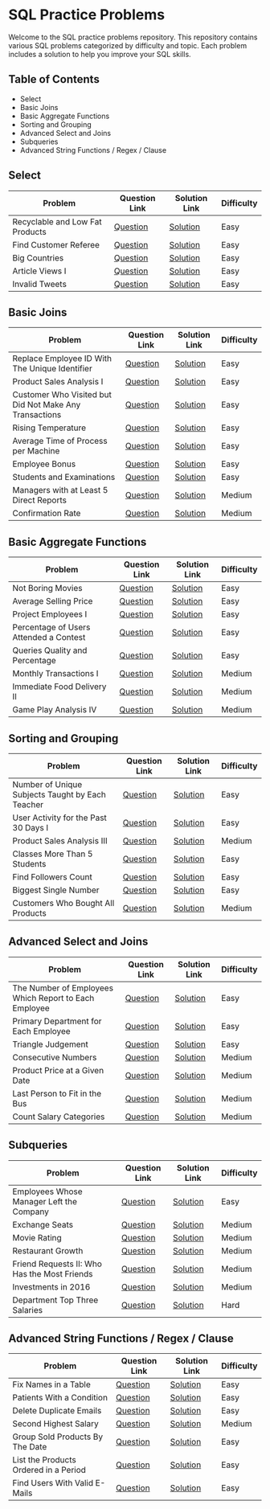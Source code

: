 # SQL Practice Problems

Welcome to the SQL practice problems repository. This repository contains various SQL problems categorized by difficulty and topic. Each problem includes a solution to help you improve your SQL skills.

## Table of Contents

- Select
- Basic Joins
- Basic Aggregate Functions
- Sorting and Grouping
- Advanced Select and Joins
- Subqueries
- Advanced String Functions / Regex / Clause

## Select

| Problem                                         | Question Link          | Solution Link        | Difficulty |
|-------------------------------------------------|------------------------|----------------------|------------|
| Recyclable and Low Fat Products                | [Question](https://leetcode.com/problems/recyclable-and-low-fat-products/description/?envType=study-plan-v2&envId=top-sql-50)  | [Solution](https://github.com/nelson123-lab/Coding-challenges/blob/5d768d99d2d12b81cc7c10f7b394f6b552989f87/SQL%2050/SELECT/1757.%20Recyclable%20and%20Low%20Fat%20Products.sql) | Easy       |
| Find Customer Referee                          | [Question](https://leetcode.com/problems/find-customer-referee/description/?envType=study-plan-v2&envId=top-sql-50)  | [Solution](https://github.com/nelson123-lab/Coding-challenges/blob/5d768d99d2d12b81cc7c10f7b394f6b552989f87/SQL%2050/SELECT/584.%20Find%20Customer%20Referee.sql) | Easy       |
| Big Countries                                  | [Question](https://leetcode.com/problems/big-countries/description/?envType=study-plan-v2&envId=top-sql-50)  | [Solution](https://github.com/nelson123-lab/Coding-challenges/blob/5d768d99d2d12b81cc7c10f7b394f6b552989f87/SQL%2050/SELECT/595.%20Big%20Countries.sql) | Easy       |
| Article Views I                                | [Question](https://leetcode.com/problems/article-views-i/description/?envType=study-plan-v2&envId=top-sql-50)  | [Solution](https://github.com/nelson123-lab/Coding-challenges/blob/5d768d99d2d12b81cc7c10f7b394f6b552989f87/SQL%2050/SELECT/1148.%20Article%20Views%20I.sql) | Easy       |
| Invalid Tweets                                 | [Question](https://leetcode.com/problems/invalid-tweets/description/?envType=study-plan-v2&envId=top-sql-50)  | [Solution](https://github.com/nelson123-lab/Coding-challenges/blob/5d768d99d2d12b81cc7c10f7b394f6b552989f87/SQL%2050/SELECT/1683.%20Invalid%20Tweets.sql) | Easy       |

## Basic Joins

| Problem                                         | Question Link          | Solution Link        | Difficulty |
|-------------------------------------------------|------------------------|----------------------|------------|
| Replace Employee ID With The Unique Identifier | [Question](https://leetcode.com/problems/replace-employee-id-with-the-unique-identifier/description/?envType=study-plan-v2&envId=top-sql-50)  | [Solution](https://github.com/nelson123-lab/Coding-challenges/blob/24c3c5c9e3b78f8f45214a5d01413c4fce5248c1/SQL%2050/BASIC%20JOINS/1378.%20Replace%20Employee%20ID%20With%20The%20Unique%20Identifier.sql) | Easy       |
| Product Sales Analysis I                        | [Question](https://leetcode.com/problems/product-sales-analysis-i/description/?envType=study-plan-v2&envId=top-sql-50)  | [Solution](https://github.com/nelson123-lab/Coding-challenges/blob/24c3c5c9e3b78f8f45214a5d01413c4fce5248c1/SQL%2050/BASIC%20JOINS/1068.%20Product%20Sales%20Analysis%20I.sql) | Easy       |
| Customer Who Visited but Did Not Make Any Transactions | [Question](https://leetcode.com/problems/customer-who-visited-but-did-not-make-any-transactions/description/?envType=study-plan-v2&envId=top-sql-50)  | [Solution](https://github.com/nelson123-lab/Coding-challenges/blob/24c3c5c9e3b78f8f45214a5d01413c4fce5248c1/SQL%2050/BASIC%20JOINS/1581.%20Customer%20Who%20Visited%20but%20Did%20Not%20Make%20Any%20Transactions.sql) | Easy       |
| Rising Temperature                             | [Question](https://leetcode.com/problems/rising-temperature/description/?envType=study-plan-v2&envId=top-sql-50)  | [Solution](https://github.com/nelson123-lab/Coding-challenges/blob/24c3c5c9e3b78f8f45214a5d01413c4fce5248c1/SQL%2050/BASIC%20JOINS/197.%20Rising%20Temperature.sql) | Easy       |
| Average Time of Process per Machine            | [Question](https://leetcode.com/problems/average-time-of-process-per-machine/description/?envType=study-plan-v2&envId=top-sql-50)  | [Solution](https://github.com/nelson123-lab/Coding-challenges/blob/24c3c5c9e3b78f8f45214a5d01413c4fce5248c1/SQL%2050/BASIC%20JOINS/1661.%20Average%20Time%20of%20Process%20per%20Machine.sql) | Easy       |
| Employee Bonus                                 | [Question](https://leetcode.com/problems/employee-bonus/description/?envType=study-plan-v2&envId=top-sql-50)  | [Solution](https://github.com/nelson123-lab/Coding-challenges/blob/24c3c5c9e3b78f8f45214a5d01413c4fce5248c1/SQL%2050/BASIC%20JOINS/577.%20Employee%20Bonus.sql) | Easy       |
| Students and Examinations                      | [Question](https://leetcode.com/problems/students-and-examinations/description/?envType=study-plan-v2&envId=top-sql-50)  | [Solution](https://github.com/nelson123-lab/Coding-challenges/blob/24c3c5c9e3b78f8f45214a5d01413c4fce5248c1/SQL%2050/BASIC%20JOINS/1280.%20Students%20and%20Examinations.sql) | Easy       |
| Managers with at Least 5 Direct Reports        | [Question](https://leetcode.com/problems/managers-with-at-least-5-direct-reports/description/?envType=study-plan-v2&envId=top-sql-50)  | [Solution](https://github.com/nelson123-lab/Coding-challenges/blob/24c3c5c9e3b78f8f45214a5d01413c4fce5248c1/SQL%2050/BASIC%20JOINS/570.%20Managers%20with%20at%20Least%205%20Direct%20Reports.sql) | Medium     |
| Confirmation Rate                              | [Question](https://leetcode.com/problems/confirmation-rate/description/?envType=study-plan-v2&envId=top-sql-50)  | [Solution](https://github.com/nelson123-lab/Coding-challenges/blob/24c3c5c9e3b78f8f45214a5d01413c4fce5248c1/SQL%2050/BASIC%20JOINS/1934.%20Confirmation%20Rate.sql) | Medium     |

## Basic Aggregate Functions

| Problem                                         | Question Link          | Solution Link        | Difficulty |
|-------------------------------------------------|------------------------|----------------------|------------|
| Not Boring Movies                              | [Question](https://leetcode.com/problems/not-boring-movies/description/?envType=study-plan-v2&envId=top-sql-50)  | [Solution](https://github.com/nelson123-lab/Coding-challenges/blob/24c3c5c9e3b78f8f45214a5d01413c4fce5248c1/SQL%2050/BASIC%20AGGREGATE%20FUNCTIONS/620.%20Not%20Boring%20Movies.sql) | Easy       |
| Average Selling Price                          | [Question](https://leetcode.com/problems/average-selling-price/description/?envType=study-plan-v2&envId=top-sql-50)  | [Solution](https://github.com/nelson123-lab/Coding-challenges/blob/24c3c5c9e3b78f8f45214a5d01413c4fce5248c1/SQL%2050/BASIC%20AGGREGATE%20FUNCTIONS/1251.%20Average%20Selling%20Price.sql) | Easy       |
| Project Employees I                            | [Question](https://leetcode.com/problems/project-employees-i/description/?envType=study-plan-v2&envId=top-sql-50)  | [Solution](https://github.com/nelson123-lab/Coding-challenges/blob/24c3c5c9e3b78f8f45214a5d01413c4fce5248c1/SQL%2050/BASIC%20AGGREGATE%20FUNCTIONS/1075.%20Project%20Employees%20I.sql) | Easy       |
| Percentage of Users Attended a Contest         | [Question](https://leetcode.com/problems/percentage-of-users-attended-a-contest/description/?envType=study-plan-v2&envId=top-sql-50)  | [Solution](https://github.com/nelson123-lab/Coding-challenges/blob/24c3c5c9e3b78f8f45214a5d01413c4fce5248c1/SQL%2050/BASIC%20AGGREGATE%20FUNCTIONS/1633.%20Percentage%20of%20Users%20Attended%20a%20Contest.sql) | Easy       |
| Queries Quality and Percentage                 | [Question](https://leetcode.com/problems/queries-quality-and-percentage/description/?envType=study-plan-v2&envId=top-sql-50)  | [Solution](https://github.com/nelson123-lab/Coding-challenges/blob/24c3c5c9e3b78f8f45214a5d01413c4fce5248c1/SQL%2050/BASIC%20AGGREGATE%20FUNCTIONS/1211.%20Queries%20Quality%20and%20Percentage.sql) | Easy       |
| Monthly Transactions I                         | [Question](https://github.com/nelson123-lab/Coding-challenges/blob/24c3c5c9e3b78f8f45214a5d01413c4fce5248c1/SQL%2050/BASIC%20AGGREGATE%20FUNCTIONS/1193.%20Monthly%20Transactions%20I.sql)  | [Solution](https://github.com/nelson123-lab/Coding-challenges/blob/24c3c5c9e3b78f8f45214a5d01413c4fce5248c1/SQL%2050/BASIC%20AGGREGATE%20FUNCTIONS/1193.%20Monthly%20Transactions%20I.sql) | Medium     |
| Immediate Food Delivery II                     | [Question](https://leetcode.com/problems/immediate-food-delivery-ii/description/?envType=study-plan-v2&envId=top-sql-50)  | [Solution](https://github.com/nelson123-lab/Coding-challenges/blob/24c3c5c9e3b78f8f45214a5d01413c4fce5248c1/SQL%2050/BASIC%20AGGREGATE%20FUNCTIONS/1174.%20Immediate%20Food%20Delivery%20II.sql) | Medium     |
| Game Play Analysis IV                          | [Question](https://leetcode.com/problems/game-play-analysis-iv/description/?envType=study-plan-v2&envId=top-sql-50)  | [Solution](https://github.com/nelson123-lab/Coding-challenges/blob/24c3c5c9e3b78f8f45214a5d01413c4fce5248c1/SQL%2050/BASIC%20AGGREGATE%20FUNCTIONS/550.%20Game%20Play%20Analysis%20IV.sql) | Medium     |

## Sorting and Grouping

| Problem                                         | Question Link          | Solution Link        | Difficulty |
|-------------------------------------------------|------------------------|----------------------|------------|
| Number of Unique Subjects Taught by Each Teacher | [Question](https://leetcode.com/problems/number-of-unique-subjects-taught-by-each-teacher/description/?envType=study-plan-v2&envId=top-sql-50)  | [Solution](https://github.com/nelson123-lab/Coding-challenges/blob/24c3c5c9e3b78f8f45214a5d01413c4fce5248c1/SQL%2050/SORTING%20AND%20GROUPING/2356.%20Number%20of%20Unique%20Subjects%20Taught%20by%20Each%20Teacher.sql) | Easy       |
| User Activity for the Past 30 Days I            | [Question](https://leetcode.com/problems/user-activity-for-the-past-30-days-i/description/?envType=study-plan-v2&envId=top-sql-50)  | [Solution](https://github.com/nelson123-lab/Coding-challenges/blob/24c3c5c9e3b78f8f45214a5d01413c4fce5248c1/SQL%2050/SORTING%20AND%20GROUPING/1141.%20User%20Activity%20for%20the%20Past%2030%20Days%20I.sql) | Easy       |
| Product Sales Analysis III                      | [Question](https://leetcode.com/problems/product-sales-analysis-iii/description/?envType=study-plan-v2&envId=top-sql-50)  | [Solution](https://github.com/nelson123-lab/Coding-challenges/blob/24c3c5c9e3b78f8f45214a5d01413c4fce5248c1/SQL%2050/SORTING%20AND%20GROUPING/1070.%20Product%20Sales%20Analysis%20III.sql) | Medium     |
| Classes More Than 5 Students                    | [Question](https://leetcode.com/problems/classes-more-than-5-students/description/?envType=study-plan-v2&envId=top-sql-50)  | [Solution](https://github.com/nelson123-lab/Coding-challenges/blob/24c3c5c9e3b78f8f45214a5d01413c4fce5248c1/SQL%2050/SORTING%20AND%20GROUPING/596.%20Classes%20More%20Than%205%20Students.sql) | Easy       |
| Find Followers Count                            | [Question](https://leetcode.com/problems/find-followers-count/description/?envType=study-plan-v2&envId=top-sql-50)  | [Solution](https://github.com/nelson123-lab/Coding-challenges/blob/24c3c5c9e3b78f8f45214a5d01413c4fce5248c1/SQL%2050/SORTING%20AND%20GROUPING/1729.%20Find%20Followers%20Count.sql) | Easy       |
| Biggest Single Number                           | [Question](https://leetcode.com/problems/biggest-single-number/description/?envType=study-plan-v2&envId=top-sql-50)  | [Solution](https://github.com/nelson123-lab/Coding-challenges/blob/24c3c5c9e3b78f8f45214a5d01413c4fce5248c1/SQL%2050/SORTING%20AND%20GROUPING/619.%20Biggest%20Single%20Number.sql) | Easy       |
| Customers Who Bought All Products               | [Question](https://leetcode.com/problems/customers-who-bought-all-products/description/?envType=study-plan-v2&envId=top-sql-50)  | [Solution](https://github.com/nelson123-lab/Coding-challenges/blob/24c3c5c9e3b78f8f45214a5d01413c4fce5248c1/SQL%2050/SORTING%20AND%20GROUPING/1045.%20Customers%20Who%20Bought%20All%20Products.sql) | Medium     |

## Advanced Select and Joins

| Problem                                         | Question Link          | Solution Link        | Difficulty |
|-------------------------------------------------|------------------------|----------------------|------------|
| The Number of Employees Which Report to Each Employee | [Question](link_to_question)  | [Solution](link_to_solution) | Easy       |
| Primary Department for Each Employee            | [Question](link_to_question)  | [Solution](link_to_solution) | Easy       |
| Triangle Judgement                              | [Question](link_to_question)  | [Solution](link_to_solution) | Easy       |
| Consecutive Numbers                             | [Question](link_to_question)  | [Solution](link_to_solution) | Medium     |
| Product Price at a Given Date                   | [Question](link_to_question)  | [Solution](link_to_solution) | Medium     |
| Last Person to Fit in the Bus                   | [Question](link_to_question)  | [Solution](link_to_solution) | Medium     |
| Count Salary Categories                         | [Question](link_to_question)  | [Solution](link_to_solution) | Medium     |

## Subqueries

| Problem                                       | Question Link          | Solution Link        | Difficulty |
|-----------------------------------------------|------------------------|----------------------|------------|
| Employees Whose Manager Left the Company      | [Question](link_to_question)  | [Solution](link_to_solution) | Easy       |
| Exchange Seats                                | [Question](link_to_question)  | [Solution](link_to_solution) | Medium     |
| Movie Rating                                  | [Question](link_to_question)  | [Solution](link_to_solution) | Medium     |
| Restaurant Growth                             | [Question](link_to_question)  | [Solution](link_to_solution) | Medium     |
| Friend Requests II: Who Has the Most Friends  | [Question](link_to_question)  | [Solution](link_to_solution) | Medium     |
| Investments in 2016                           | [Question](link_to_question)  | [Solution](link_to_solution) | Medium     |
| Department Top Three Salaries                 | [Question](link_to_question)  | [Solution](link_to_solution) | Hard       |

## Advanced String Functions / Regex / Clause

| Problem                            | Question Link          | Solution Link        | Difficulty |
|------------------------------------|------------------------|----------------------|------------|
| Fix Names in a Table               | [Question](link_to_question)  | [Solution](link_to_solution) | Easy       |
| Patients With a Condition          | [Question](link_to_question)  | [Solution](link_to_solution) | Easy       |
| Delete Duplicate Emails            | [Question](link_to_question)  | [Solution](link_to_solution) | Easy       |
| Second Highest Salary              | [Question](link_to_question)  | [Solution](link_to_solution) | Medium     |
| Group Sold Products By The Date    | [Question](link_to_question)  | [Solution](link_to_solution) | Easy       |
| List the Products Ordered in a Period | [Question](link_to_question) | [Solution](link_to_solution) | Easy       |
| Find Users With Valid E-Mails      | [Question](link_to_question)  | [Solution](link_to_solution) | Easy       |

